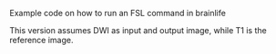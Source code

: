 Example code on how to run an FSL command in brainlife

This version assumes DWI as input and output image, while T1 is the reference image.

